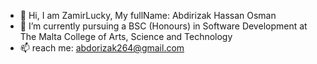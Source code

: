 
- 👋 Hi, I am ZamirLucky, My fullName: Abdirizak Hassan Osman
- 🌱 I’m currently pursuing  a BSC (Honours) in Software Development at The Malta College of Arts, Science and Technology
- 📫 reach me: abdorizak264@gmail.com



<!--
- 🔭 I’m currently working on ...
- 🌱 I’m currently learning ...
- 👯 I’m looking to collaborate on ...
- 🤔 I’m looking for help with ...
- 💬 Ask me about ...

- 😄 Pronouns: ...
- ⚡ Fun fact: ...
-->
